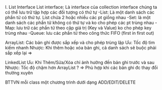 I. List Interface
List interface: Là interface của collection interface chúng ta có thể lưu trữ tập hợp các đối tượng có thứ tự
-List: Là một danh sách các phần tử có thứ tự. Líst chứa 2 hoặc nhiều các pt giống nhau
-Set: là một danh sách các phần tử không có thứ tự và ko cho phép các pt trùng nhau
-Map: lưu trữ các phần tử theo cặp giá trị (Key và Value) ko cho phép key trùng nhau
-Queue: lưu các phần tử theo công thức FIFO (first in first out)

ArrayList: Các bản ghi được sắp xếp và cho phép trùng lặp
Ưu: Tốc độ tìm kiếm nhanh
Nhược: Khi thêm hoặc xóa bản ghi, cả danh sách sẽ buộc phải sắp xếp lại
=> 

LinkedList 
Ưu: Khi Thêm/Sửa/Xóa chỉ ảnh hưởng đến bản ghi trước và sau
Nhược: Tốc độ chậm hơn ArrayList ?
=> Phù hợp khi các bản ghi đc thay đổi thường xuyên

BTTVN mỗi class một chương trình dưới dạng ADD/EDIT/DELETE